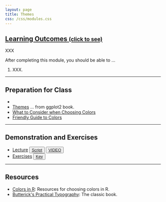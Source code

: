 ```yaml
---
layout: page
title: Themes
css: /css/modules.css
---
```


<div class="panel-group-ILOs">
  <div class="panel panel-default">
    <div class="panel-heading">
      <h2 class="panel-title">
        <a data-toggle="collapse" href="#ILOs">Learning Outcomes <small>(click to see)</small></a>
      </h2>
    </div>
    <div id="ILOs" class="panel-collapse collapse">
      <div class="panel-body">
XXX
<p>After completing this module, you should be able to ...</p>

<ol>
  <li>XXX.</li>
</ol>
      </div>
    </div>
  </div>
</div>

----

## Preparation for Class
*
* [Themes](https://ggplot2-book.org/polishing.html) ... from ggplot2 book.
* [What to Consider when Choosing Colors](https://blog.datawrapper.de/colors/)
* [Friendly Guide to Colors](https://blog.datawrapper.de/colorguide/)

----

## Demonstration and Exercises

<ul>
  <li><a href="Themes/Lecture_Themes.html">Lecture</a> <button type="button" class="btn btn-light btn-sm btn-space"><a href="Themes/Lecture_Themes_DHO.R">Script</a></button> <button type="button" class="btn btn-secondary btn-sm btn-space"><a href="" target="_blank">VIDEO</a></button></li>
  <li><a href="Themes/CE_Themes.html">Exercises</a> <button type="button" class="btn btn-light btn-sm btn-space"><a href="Themes/CE_Themes.R">Key</a></button></li>
</ul>

----

## Resources

* [Colors in R](../resources/colors): Resources for choosing colors in R.
* [Butterick's Practical Typography](https://practicaltypography.com/): The classic book.
  